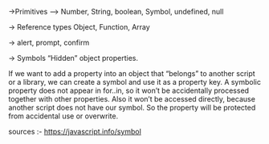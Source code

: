->Primitives
--> Number, String, boolean, Symbol, undefined, null

-> Reference types
Object, Function, Array

-> alert, prompt, confirm

-> Symbols
“Hidden” object properties.

If we want to add a property into an object that “belongs” to another script or a library, we can create a symbol and use it as a property key. A symbolic property does not appear in for..in, so it won’t be accidentally processed together with other properties. Also it won’t be accessed directly, because another script does not have our symbol. So the property will be protected from accidental use or overwrite.

sources :-
https://javascript.info/symbol
